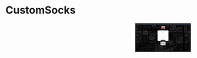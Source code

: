 # CustomSocks
<img align="right" alt="Coding" src="https://github.com/sonyfrid/CustomSocks/blob/master/%D0%A1%D0%BD%D0%B8%D0%BC%D0%BE%D0%BA%20%D1%8D%D0%BA%D1%80%D0%B0%D0%BD%D0%B0%20%D0%BE%D1%82%202022-09-14%2010-38-21.png" style="width: 30%; display: inline-block;" data-target="animated-image.originalImage">
